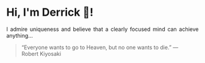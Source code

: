 # Hi, I'm Derrick 👋!
<p align="justify">I admire uniqueness and believe that a clearly focused mind can achieve anything...</p> 
<!-- #quote-start -->
<blockquote>&ldquo;Everyone wants to go to Heaven, but no one wants to die.&rdquo; &mdash; <footer>Robert Kiyosaki</footer></blockquote>
<!-- #quote-end -->
